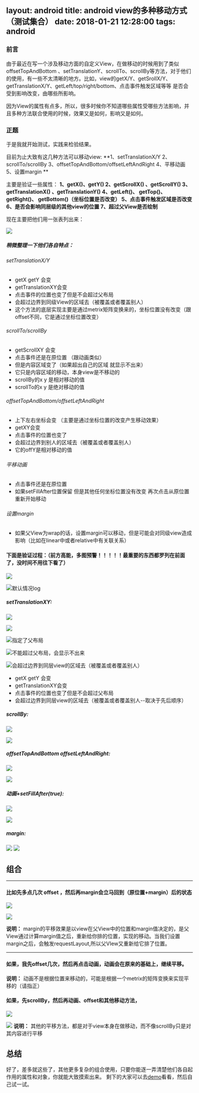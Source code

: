 layout: android
title: android view的多种移动方式（测试集合）
date: 2018-01-21 12:28:00
tags: android
---
### 前言
由于最近在写一个涉及移动方面的自定义View，在做移动的时候用到了类似offsetTopAndBottom 、setTranslationY、scrollTo、scrollBy等方法，对于他们的使用，有一些不太清晰的地方。比如，view的getX/Y、getSrollX/Y、getTranslationX/Y、getLeft/top/right/bottom、点击事件触发区域等等 是否会受到影响改变，由哪些所影响。

因为View的属性有点多，所以，很多时候你不知道哪些属性受哪些方法影响，并且多种方法联合使用的时候，效果又是如何，影响又是如何。

### 正题
于是我就开始测试，实践来检验结果。

目前为止大致有这几种方法可以移动view:
**1、setTranslationX/Y
2、scrollTo/scrollBy
3、offsetTopAndBottom/offsetLeftAndRight
4、平移动画
5、设置margin
**

主要是验证一些属性：
**1、getX()、getY()
2、getScrollX() 、getScrollY()
3、getTranslationX() 、getTranslationY()
4、getLeft()、 getTop()、 getRight()、 getBottom()（坐标位置是否改变）
5、点击事件触发区域是否改变
6、是否会影响同层级的其他view的位置
7、超过父View是否绘制**


现在主要把他们用一张表列出来：



![](http://upload-images.jianshu.io/upload_images/1311457-48e8976caad5939c.png?imageMogr2/auto-orient/strip%7CimageView2/2/w/1240)

##### 稍微整理一下他们各自特点：
###### setTranslationX/Y
- getX getY 会变
- getTranslationXY会变 
- 点击事件的位置也变了但是不会超过父布局
- 会超过边界到同级View的区域去（被覆盖或者覆盖别人）
- 这个方法的底层实现主要是通过metrix矩阵变换来的，坐标位置没有改变（跟offset不同，它是通过坐标位置改变）

###### scrollTo/scrollBy
- getScrollXY 会变 
- 点击事件还是在原位置 （跟动画类似）
- 但是内容区域变了（如果超出自己的区域 就显示不出来）
- 它只是内容区域的移动，本身view是不移动的
- scrollBy的x y 是相对移动的值
- scrollTo的x y 是绝对移动的值

###### offsetTopAndBottom/offsetLeftAndRight
- 上下左右坐标会变 （主要是通过坐标位置的改变产生移动效果）
- getXY会变 
- 点击事件的位置也变了
- 会超过边界到别人的区域去（被覆盖或者覆盖别人）
- 它的offY是相对移动的值

###### 平移动画
- 点击事件还是在原位置
- 如果setFillAfter位置保留 但是其他任何坐标位置没有改变 再次点击从原位置重新开始移动

###### 设置margin
- 如果父View为wrap的话，设置margin可以移动，但是可能会对同级view造成影响（比如在linear中或者relative中有关联关系）


#### 下面是验证过程：（前方高能，多图预警！！！！！最重要的东西都罗列在前面了，没时间不用往下看了）

![](http://upload-images.jianshu.io/upload_images/1311457-ff7b4f4cbb30765d.png?imageMogr2/auto-orient/strip%7CimageView2/2/w/440)


![默认情况log](http://upload-images.jianshu.io/upload_images/1311457-860436f7fd2ec6b2.png?imageMogr2/auto-orient/strip%7CimageView2/2/w/440)


##### setTranslationXY:

![](http://upload-images.jianshu.io/upload_images/1311457-49e1cf0edfa63775.png?imageMogr2/auto-orient/strip%7CimageView2/2/w/440)

![](http://upload-images.jianshu.io/upload_images/1311457-d95b41e650dd9bc2.png?imageMogr2/auto-orient/strip%7CimageView2/2/w/440)


![指定了父布局](http://upload-images.jianshu.io/upload_images/1311457-0abd4457d3be1261.png?imageMogr2/auto-orient/strip%7CimageView2/2/w/440)


![不能超过父布局，会显示不出来](http://upload-images.jianshu.io/upload_images/1311457-e9e76e59fe4a8458.png?imageMogr2/auto-orient/strip%7CimageView2/2/w/440)


![会超过边界到同层view的区域去（被覆盖或者覆盖别人）](http://upload-images.jianshu.io/upload_images/1311457-95fb206b842006dd.png?imageMogr2/auto-orient/strip%7CimageView2/2/w/440)

- getX getY 会变
- getTranslationXY会变 
- 点击事件的位置也变了但是不会超过父布局
- 会超过边界到同层view的区域去（被覆盖或者覆盖别人--取决于先后顺序）


##### scrollBy:

![](http://upload-images.jianshu.io/upload_images/1311457-52ba8ec93da93e22.png?imageMogr2/auto-orient/strip%7CimageView2/2/w/440)

![](http://upload-images.jianshu.io/upload_images/1311457-c2db3a444192d12e.png?imageMogr2/auto-orient/strip%7CimageView2/2/w/440)

##### offsetTopAndBottom offsetLeftAndRight:


![](http://upload-images.jianshu.io/upload_images/1311457-2f3913f3dbde5552.png?imageMogr2/auto-orient/strip%7CimageView2/2/w/440)


![](http://upload-images.jianshu.io/upload_images/1311457-5435c616ee7e5d92.png?imageMogr2/auto-orient/strip%7CimageView2/2/w/440)

##### 动画+setFillAfter(true):


![](http://upload-images.jianshu.io/upload_images/1311457-90d34cbd7e59343f.png?imageMogr2/auto-orient/strip%7CimageView2/2/w/440)

![](http://upload-images.jianshu.io/upload_images/1311457-5435c616ee7e5d92.png?imageMogr2/auto-orient/strip%7CimageView2/2/w/440)



##### margin:

![](http://upload-images.jianshu.io/upload_images/1311457-d9c9b0b400b88616.png?imageMogr2/auto-orient/strip%7CimageView2/2/w/440)
![](http://upload-images.jianshu.io/upload_images/1311457-5435c616ee7e5d92.png?imageMogr2/auto-orient/strip%7CimageView2/2/w/440)

## 组合
---
#### 比如先多点几次 offset ，然后再margin会立马回到（原位置+margin）后的状态 

![](http://upload-images.jianshu.io/upload_images/1311457-fed0c848512981f2.png?imageMogr2/auto-orient/strip%7CimageView2/2/w/440)

![](http://upload-images.jianshu.io/upload_images/1311457-2e3045b1227ece07.png?imageMogr2/auto-orient/strip%7CimageView2/2/w/440)

 **说明：**
 margin的平移效果是以view在父View中的位置和margin值决定的，是父View通过计算margin值之后，重新给你排的位置，实现的移动。当我们设置margin之后，会触发requestLayout,所以父VIew又重新给它排了位置。

----

#### 如果，我先offset几次，然后再点击动画，动画会在原来的基础上，继续平移。

  **说明：**
  动画不是根据位置来移动的，可能是根据一个metrix的矩阵变换来实现平移的（请指正）

#### 如果，先scrollBy，然后再动画、offset和其他移动方法，

![](http://upload-images.jianshu.io/upload_images/1311457-d45bbde6af792a2f.png?imageMogr2/auto-orient/strip%7CimageView2/2/w/440)


![](http://upload-images.jianshu.io/upload_images/1311457-2855f1a5a6aaf40f.png?imageMogr2/auto-orient/strip%7CimageView2/2/w/440)
  **说明：**
  其他的平移方法，都是对于view本身在做移动，而不像scrollBy只是对其内容进行平移




## 总结
好了，差多就这些了，其他更多复杂的组合使用，只要你能逐一弄清楚他们各自起作用的属性和对象，你就能大致摸索出来。
剩下的大家可以去[demo](https://github.com/fly7632785/MyBookExplore)看看，然后自己试一试。



